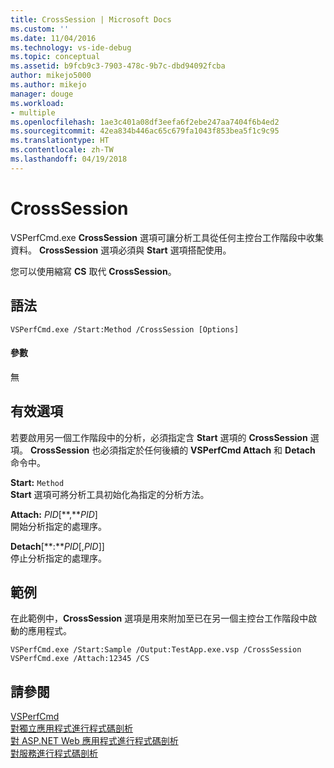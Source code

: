 ```yaml
---
title: CrossSession | Microsoft Docs
ms.custom: ''
ms.date: 11/04/2016
ms.technology: vs-ide-debug
ms.topic: conceptual
ms.assetid: b9fcb9c3-7903-478c-9b7c-dbd94092fcba
author: mikejo5000
ms.author: mikejo
manager: douge
ms.workload:
- multiple
ms.openlocfilehash: 1ae3c401a08df3eefa6f2ebe247aa7404f6b4ed2
ms.sourcegitcommit: 42ea834b446ac65c679fa1043f853bea5f1c9c95
ms.translationtype: HT
ms.contentlocale: zh-TW
ms.lasthandoff: 04/19/2018
---
```

# <a name="crosssession"></a>CrossSession
VSPerfCmd.exe **CrossSession** 選項可讓分析工具從任何主控台工作階段中收集資料。 **CrossSession** 選項必須與 **Start** 選項搭配使用。  
  
 您可以使用縮寫 **CS** 取代 **CrossSession**。  
  
## <a name="syntax"></a>語法  
  
```  
VSPerfCmd.exe /Start:Method /CrossSession [Options]  
```  
  
#### <a name="parameters"></a>參數  
 無  
  
## <a name="valid-options"></a>有效選項  
 若要啟用另一個工作階段中的分析，必須指定含 **Start** 選項的 **CrossSession** 選項。 **CrossSession** 也必須指定於任何後續的 **VSPerfCmd Attach** 和 **Detach** 命令中。  
  
 **Start:** `Method`  
 **Start** 選項可將分析工具初始化為指定的分析方法。  
  
 **Attach:** *PID*[**,***PID*]  
 開始分析指定的處理序。  
  
 **Detach**[**:***PID*[,*PID*]]  
 停止分析指定的處理序。  
  
## <a name="example"></a>範例  
 在此範例中，**CrossSession** 選項是用來附加至已在另一個主控台工作階段中啟動的應用程式。  
  
```  
VSPerfCmd.exe /Start:Sample /Output:TestApp.exe.vsp /CrossSession  
VSPerfCmd.exe /Attach:12345 /CS  
```  
  
## <a name="see-also"></a>請參閱  
 [VSPerfCmd](../profiling/vsperfcmd.md)   
 [對獨立應用程式進行程式碼剖析](../profiling/command-line-profiling-of-stand-alone-applications.md)   
 [對 ASP.NET Web 應用程式進行程式碼剖析](../profiling/command-line-profiling-of-aspnet-web-applications.md)   
 [對服務進行程式碼剖析](../profiling/command-line-profiling-of-services.md)